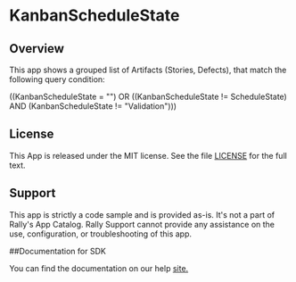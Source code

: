 KanbanScheduleState
=========================


## Overview
This app shows a grouped list of Artifacts (Stories, Defects), that match the following query condition:

((KanbanScheduleState = "") OR ((KanbanScheduleState != ScheduleState) AND (KanbanScheduleState != "Validation")))

## License

This App is released under the MIT license.  See the file [LICENSE](./LICENSE) for the full text.

## Support
This app is strictly a code sample and is provided as-is. It's not a part of Rally's App Catalog. Rally Support cannot provide any assistance on the use, configuration, or troubleshooting of this app.

##Documentation for SDK

You can find the documentation on our help [site.](https://help.rallydev.com/apps/2.0rc3/doc/)